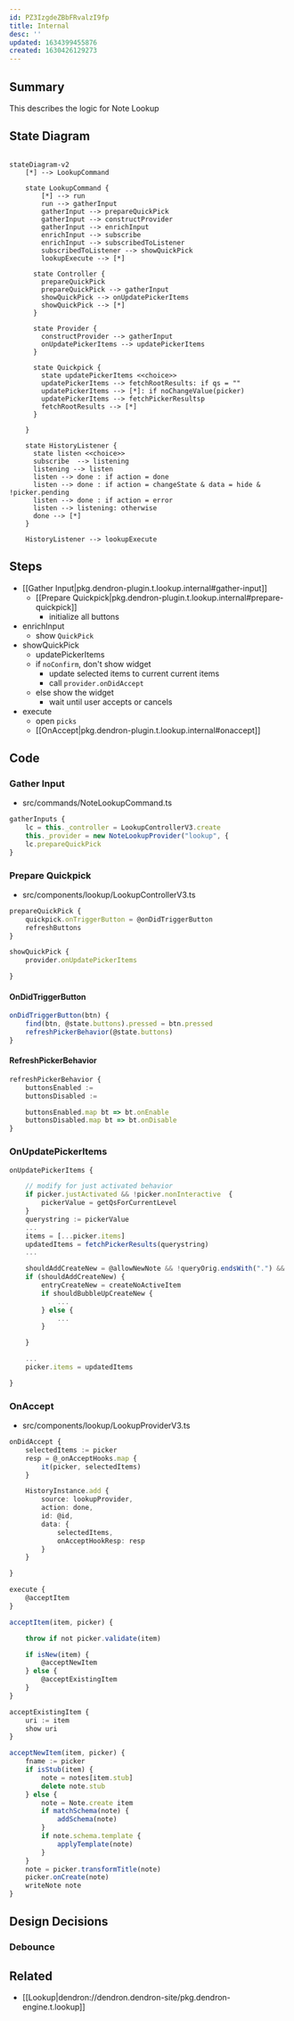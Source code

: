 ```yaml
---
id: PZ3IzgdeZBbFRvalzI9fp
title: Internal
desc: ''
updated: 1634399455876
created: 1630426129273
---
```


## Summary

This describes the logic for Note Lookup

## State Diagram

```mermaid

stateDiagram-v2
    [*] --> LookupCommand

    state LookupCommand {
        [*] --> run
        run --> gatherInput
        gatherInput --> prepareQuickPick
        gatherInput --> constructProvider
        gatherInput --> enrichInput
        enrichInput --> subscribe
        enrichInput --> subscribedToListener
        subscribedToListener --> showQuickPick
        lookupExecute --> [*]

      state Controller {
        prepareQuickPick
        prepareQuickPick --> gatherInput
        showQuickPick --> onUpdatePickerItems
        showQuickPick --> [*]
      }

      state Provider {
        constructProvider --> gatherInput
        onUpdatePickerItems --> updatePickerItems
      }

      state Quickpick {
        state updatePickerItems <<choice>>
        updatePickerItems --> fetchRootResults: if qs = ""
        updatePickerItems --> [*]: if noChangeValue(picker)
        updatePickerItems --> fetchPickerResultsp
        fetchRootResults --> [*]
      }

    }

    state HistoryListener {
      state listen <<choice>>
      subscribe  --> listening
      listening --> listen
      listen --> done : if action = done
      listen --> done : if action = changeState & data = hide & !picker.pending
      listen --> done : if action = error
      listen --> listening: otherwise
      done --> [*]
    }

    HistoryListener --> lookupExecute
```


## Steps
- [[Gather Input|pkg.dendron-plugin.t.lookup.internal#gather-input]]
  - [[Prepare Quickpick|pkg.dendron-plugin.t.lookup.internal#prepare-quickpick]]
    - initialize all buttons
- enrichInput
  - show `QuickPick`
- showQuickPick
  - updatePickerItems
  - if `noConfirm`, don't show widget
    - update selected items to current current items
    - call `provider.onDidAccept`
  - else show the widget
    - wait until user accepts or cancels
- execute
  - open `picks`
  - [[OnAccept|pkg.dendron-plugin.t.lookup.internal#onaccept]]


## Code

### Gather Input
- src/commands/NoteLookupCommand.ts
```ts
gatherInputs {
    lc = this._controller = LookupControllerV3.create
    this._provider = new NoteLookupProvider("lookup", {
    lc.prepareQuickPick
}
```

### Prepare Quickpick
- src/components/lookup/LookupControllerV3.ts

```ts
prepareQuickPick {
    quickpick.onTriggerButton = @onDidTriggerButton
    refreshButtons
}

showQuickPick {
    provider.onUpdatePickerItems 

}
```

#### OnDidTriggerButton
```ts
onDidTriggerButton(btn) {
    find(btn, @state.buttons).pressed = btn.pressed
    refreshPickerBehavior(@state.buttons)
}
```

#### RefreshPickerBehavior
```ts
refreshPickerBehavior {
    buttonsEnabled :=
    buttonsDisabled :=

    buttonsEnabled.map bt => bt.onEnable
    buttonsDisabled.map bt => bt.onDisable
}
```

### OnUpdatePickerItems

```ts
onUpdatePickerItems {

    // modify for just activated behavior
    if picker.justActivated && !picker.nonInteractive  {
        pickerValue = getQsForCurrentLevel
    }
    querystring := pickerValue
    ...
    items = [...picker.items]
    updatedItems = fetchPickerResults(querystring)
    ...

    shouldAddCreateNew = @allowNewNote && !queryOrig.endsWith(".") && !picker.canSelectMany && vaultsHaveSpaceForExactMatch
    if (shouldAddCreateNew) {
        entryCreateNew = createNoActiveItem
        if shouldBubbleUpCreateNew {
            ...
        } else {
            ...
        }

    }

    ...
    picker.items = updatedItems

}

```

### OnAccept
- src/components/lookup/LookupProviderV3.ts
```ts
onDidAccept {
    selectedItems := picker
    resp = @_onAcceptHooks.map {
        it(picker, selectedItems)
    }

    HistoryInstance.add {
        source: lookupProvider,
        action: done,
        id: @id,
        data: {
            selectedItems,
            onAcceptHookResp: resp
        }
    }

}
```


```ts
execute {
    @acceptItem
}

acceptItem(item, picker) {

    throw if not picker.validate(item)

    if isNew(item) {
        @acceptNewItem
    } else {
        @acceptExistingItem
    }
}

acceptExistingItem {
    uri := item
    show uri
}

acceptNewItem(item, picker) {
    fname := picker
    if isStub(item) {
        note = notes[item.stub]
        delete note.stub
    } else {
        note = Note.create item
        if matchSchema(note) {
            addSchema(note)
        }
        if note.schema.template {
            applyTemplate(note)
        }
    }
    note = picker.transformTitle(note)
    picker.onCreate(note)
    writeNote note
}

```

## Design Decisions

### Debounce

## Related
- [[Lookup|dendron://dendron.dendron-site/pkg.dendron-engine.t.lookup]]